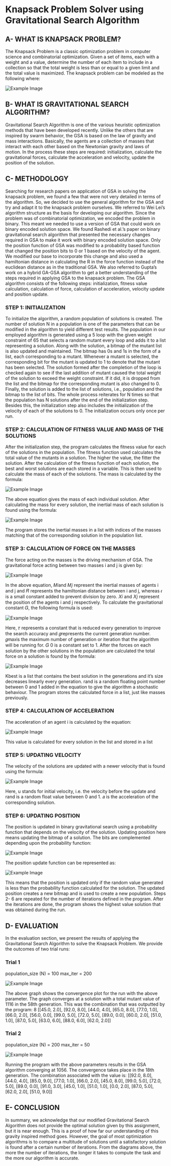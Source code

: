 # Knapsack Problem Solver using Gravitational Search Algorithm

## A- WHAT IS KNAPSACK PROBLEM?
The Knapsack Problem is a classic optimization problem in computer science and combinatorial optimization. Given a set of items, each with a weight and a value, determine the number of each item to include in a collection so that the total weight is less than or equal to a given limit and the total value is maximized.
The knapsack problem can be modeled as the following where:

![Example Image](images/knapsack.png)

## B- WHAT IS GRAVITATIONAL SEARCH ALGORITHM?
Gravitational Search Algorithm is one of the various heuristic optimization methods that have
been developed recently. Unlike the others that are inspired by swarm behavior, the GSA is
based on the law of gravity and mass interactions. Basically, the agents are a collection of
masses that interact with each other based on the Newtonian gravity and laws of motion. In
the process these steps are required: initialization, calculate the gravitational forces,
calculate the acceleration and velocity, update the position of the solution.

## C- METHODOLOGY
Searching for research papers on application of GSA in solving the knapsack problem, we
found a few that were not very detailed in terms of the algorithm. So, we decided to use the
general algorithm for the GSA and try and adapt it to the knapsack problem ourselves. We
referred to Wei Lei’s algorithm structure as the basis for developing our algorithm. Since the
problem was of combinatorial optimization, we encoded the problem in binary. This meant
we needed to use a version of GSA that could work on binary encoded solution space. We
found Rashedi et al.’s paper on binary gravitational search algorithm that presented the
necessary changes required in GSA to make it work with binary encoded solution space. Only
the position function of GSA was modified to a probability based function that changed the
position bits to 0 or 1 based on the velocity of the agent. We modified our base to incorporate
this change and also used a hamiltonian distance in calculating the R in the force function
instead of the euclidean distance as in the traditional GSA. We also referred to Gupta’s work
on a hybrid GA-GSA algorithm to get a better understanding of the steps required in applying
GSA to the knapsack problem. The GSA algorithm consists of the following steps: initialization,
fitness value calculation, calculation of force, calculation of acceleration, velocity update and
position update.

### STEP 1: INITIALIZATION
To initialize the algorithm, a random population of solutions is created. The number of
solution N in a population is one of the parameters that can be modified in the algorithm to
yield different test results. The population in our employed algorithm is generated using a
5
loop with the given weight constraint of 65 that selects a random mutant every loop and adds
it to a list representing a solution. Along with the solution, a bitmap of the mutant list is also
updated and maintained. The bitmap has 0s and 1s in the form of a list, each corresponding
to a mutant. Whenever a mutant is selected, the corresponding bit for the mutant is updated
to 1 to denote that the mutant has been selected. The solution formed after the completion
of the loop is checked again to see if the last addition of mutant caused the total weight of
the solution to exceed the weight constraint. If it did, it is dropped from the list and the bitmap
for the corresponding mutant is also changed to 0. Finally, the solution is added to the list of
solutions, i.e., population and the bitmap to the list of bits. The whole process reiterates for
N times so that the population has N solutions after the end of the initialization step. Besides
this, the initialization step also includes the initialization of the velocity of each of the
solutions to 0. The initialization occurs only once per run.

### STEP 2: CALCULATION OF FITNESS VALUE AND MASS OF THE SOLUTIONS
After the initialization step, the program calculates the fitness value for each of the solutions
in the population. The fitness function used calculates the total value of the mutants in a
solution. The higher the value, the fitter the solution. After the calculation of the fitness
function of each solution, the best and worst solutions are each stored in a variable. This is
then used to calculate the mass of each of the solutions. The mass is calculated by the
formula:

![Example Image](images/fitness.png)

The above equation gives the mass of each individual solution. After calculating the mass for
every solution, the inertial mass of each solution is found using the formula:

![Example Image](images/mass.png)

The program stores the inertial masses in a list with indices of the masses matching that of
the corresponding solution in the population list.

### STEP 3: CALCULATION OF FORCE ON THE MASSES
The force acting on the masses is the driving mechanism of GSA. The gravitational force acting
between two masses i and j is given by:

![Example Image](images/force.png)

In the above equation, 𝑀𝑖and 𝑀𝑗
represent the inertial masses of agents i and j and 𝑅
represents the hamiltonian distance between i and j, whereas 𝜖 is a small constant added to
prevent division by zero. 𝑋𝑖 and 𝑋𝑗
represent the position of the agents i and j respectively.
To calculate the gravitational constant 𝐺, the following formula is used:

![Example Image](images/constant.png)

Here, 𝜏 represents a constant that is reduced every generation to improve the search
accuracy and 𝑔represents the current generation number. 𝑔𝑚𝑎𝑥is the maximum number of
generation or iteration that the algorithm will be running for. 𝐺
0
is a constant set to 1.
After the forces on each solution by the other solutions in the population are calculated the
total force on a solution is found by the formula:

![Example Image](images/totalforce.png)

Kbest is a list that contains the best solution in the generations and it’s size decreases linearly
every generation. rand is a random floating point number between 0 and 1 added in the
equation to give the algorithm a stochastic behaviour.
The program stores the calculated force in a list, just like masses previously.


### STEP 4: CALCULATION OF ACCELERATION
The acceleration of an agent i is calculated by the equation:

![Example Image](images/acceleration.png)

This value is calculated for every solution in the list and stored in a list

### STEP 5: UPDATING VELOCITY
The velocity of the solutions are updated with a newer velocity that is found using the
formula:

![Example Image](images/velocity.png)

Here, u stands for initial velocity, i.e. the velocity before the update and rand is a random float
value between 0 and 1. 𝑎 is the acceleration of the corresponding solution.


### STEP 6: UPDATING POSITION
The position is updated in binary gravitational search using a probability function that
depends on the velocity of the solution. Updating position here means updating the bitmap
of a solution. The bits are complemented depending upon the probability function:

![Example Image](images/position.png)

The position update function can be represented as:

![Example Image](images/update.png)

This means that the position is updated only if the random value generated is less than the
probability function calculated for the solution.
The updated position creates a new bitmap and is used to create a new population. Steps 2-
6 are repeated for the number of iterations defined in the program. After the iterations are
done, the program shows the highest value solution that was obtained during the run.


## D- EVALUATION
In the evaluation section, we present the results of applying the Gravitational Search Algorithm to solve the Knapsack Problem. We provide the outcomes of two trial runs:

### Trial 1
population_size (N) = 100
max_iter = 200

![Example Image](images/trial1.png)

The above graph shows the convergence plot for the run with the above parameter. The graph
converges at a solution with a total mutant value of 1116 in the 58th generation. This was the
combination that was outputted by the program:
8
[[45.0, 2.0], [92.0, 8.0], [44.0, 4.0], [65.0, 8.0], [77.0, 1.0], [66.0, 2.0], [56.0, 0.0], [99.0, 5.0],
[72.0, 5.0], [89.0, 0.0], [60.0, 2.0], [51.0, 1.0], [87.0, 5.0], [63.0, 6.0], [88.0, 6.0], [62.0, 2.0]]


### Trial 2
population_size (N) = 200
max_iter = 50

![Example Image](images/trial2.png)

Running the program with the above parameters results in the GSA algorithm converging at
1056. The convergence takes place in the 18th generation. The combination associated with
the value is:
[[92.0, 8.0], [44.0, 4.0], [85.0, 9.0], [77.0, 1.0], [66.0, 2.0], [45.0, 8.0], [99.0, 5.0], [72.0, 5.0],
[89.0, 0.0], [91.0, 3.0], [45.0, 1.0], [51.0, 1.0], [0.0, 2.0], [87.0, 5.0], [62.0, 2.0], [51.0, 9.0]]


## E- CONCLUSION
In summary, we acknowledge that our modified Gravitational Search Algorithm does not
provide the optimal solution given by this assignment, but it is near enough. This is a proof
of how far our understanding of this gravity inspired method goes. However, the goal of
most optimization algorithms is to compare a multitude of solutions until a satisfactory
solution is found after a certain number of iterations. From the diagrams above, the more
the number of iterations, the longer it takes to compute the task and the more our
algorithm is accurate.

